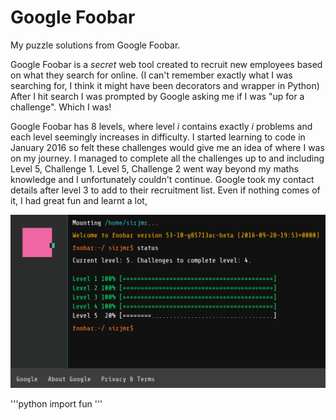# Google Foobar
My puzzle solutions from Google Foobar.

Google Foobar is a *secret* web tool created to recruit new employees based on what they search for online. (I can't remember exactly what I was searching for, I think it might have been decorators and wrapper in Python) After I hit search I was prompted by Google asking me if I was "up for a challenge". Which I was!

Google Foobar has 8 levels, where level *i* contains exactly *i* problems and each level seemingly increases in difficulty. I started learning to code in January 2016 so felt these challenges would give me an idea of where I was on my journey. I managed to complete all the challenges up to and including Level 5, Challenge 1. Level 5, Challenge 2 went way beyond my maths knowledge and I unfortunately couldn't continue. Google took my contact details after level 3 to add to their recruitment list. Even if nothing comes of it, I had great fun and learnt a lot,

![Foorbar Status](https://github.com/GISJMR/Google_Foobar/blob/master/Images/Foobar_Status_Sep16.PNG)

'''python
import fun
'''
